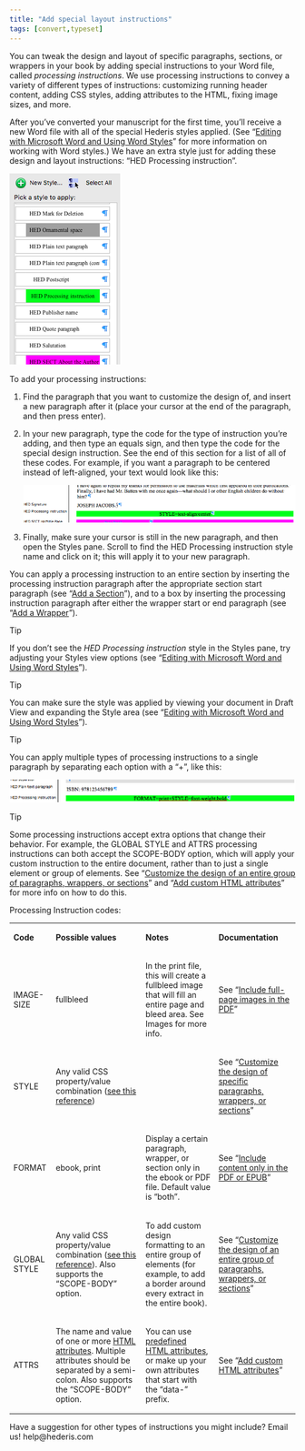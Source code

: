 ```yaml
---
title: "Add special layout instructions"
tags: [convert,typeset]
---
```

 
<html><body><section data-type="chapter" class="hsecchapter" data-hederis-type="hsecchapter" id="custom-design" data-pi-attrs="id: custom-design; data-tags: convert,typeset;" role="doc-chapter" data-tags="convert,typeset" data-author-name=" " data-book-title=" " title="Add special layout instructions"><p class="hblkp" data-hederis-type="hblkp" id="paZxe38pD">You can tweak the design and layout of specific paragraphs, sections, or wrappers in your book by adding special instructions to your Word file, called <em data-hederis-type="hspanem" id="pXlJgcYd2">processing instructions</em>. We use processing instructions to convey a variety of different types of instructions: customizing running header content, adding CSS styles, adding attributes to the HTML, fixing image sizes, and more.</p><p class="hblkp" data-hederis-type="hblkp" id="pMvExQqDv">After you&#8217;ve converted your manuscript for the first time, you&#8217;ll receive a new Word file with all of the special Hederis styles applied. (See &#8220;<a href="{% link _docs/fine-tune-styles.md %}" data-hederis-type="hspana" id="pKTitmGIN"><span class="Hyperlink" data-hederis-type="hspnspan" id="pwrPUxHca">Editing with Microsoft Word and Using Word Styles</span></a>&#8221; for more information on working with Word styles.) We have an extra style just for adding these design and layout instructions: &#8220;HED Processing instruction&#8221;.</p><img data-hederis-type="hblkimg" class="hblkimg" id="ppmB4DpWQ" src="/images/pi1.png" data-img-src="/images/pi1.png"/><p class="hblkp" data-hederis-type="hblkp" id="pgm7eE2Xj">To add your processing instructions:</p><ol class="hwprnumlist" data-hederis-type="hwprnumlist" id="p78a4LkgS"><li class="hblkoli" data-hederis-type="hblkoli" id="liw1HSlo6E"><p class="hblkoli" data-hederis-type="hblklip" id="pyA8xYnKo">Find the paragraph that you want to customize the design of, and insert a new paragraph after it (place your cursor at the end of the paragraph, and then press enter).</p></li><li class="hblkoli" data-hederis-type="hblkoli" id="lioCVmLTHX"><p class="hblkoli" data-hederis-type="hblklip" id="pyUwDNkRJ">In your new paragraph, type the code for the type of instruction you&#8217;re adding, and then type an equals sign, and then type the code for the special design instruction. See the end of this section for a list of all of these codes. For example, if you want a paragraph to be centered instead of left-aligned, your text would look like this:</p><img data-hederis-type="hblkimg" class="hblkimg" id="pve1CAUk7" src="/images/pi2.png" data-img-src="/images/pi2.png"/></li><li class="hblkoli" data-hederis-type="hblkoli" id="limKwmbfaP"><p class="hblkoli" data-hederis-type="hblklip" id="p5G6wAUbz">Finally, make sure your cursor is still in the new paragraph, and then open the Styles pane. Scroll to find the HED Processing instruction style name and click on it; this will apply it to your new paragraph.</p></li></ol><p class="hblkp" data-hederis-type="hblkp" id="p5zhTpnwt">You can apply a processing instruction to an entire section by inserting the processing instruction paragraph after the appropriate section start paragraph (see &#8220;<a href="{% link _docs/add-a-section.md %}" data-hederis-type="hspana" id="pnjv2L0fn"><span class="Hyperlink" data-hederis-type="hspnspan" id="pVG1t4bIx">Add a Section</span></a>&#8221;), and to a box by inserting the processing instruction paragraph after either the wrapper start or end paragraph (see &#8220;<a href="{% link _docs/add-a-wrapper.md %}" data-hederis-type="hspana" id="pO9pohUpB"><span class="Hyperlink" data-hederis-type="hspnspan" id="p17097i86">Add a Wrapper</span></a>&#8221;).</p><aside class="hwprbox box" data-hederis-type="hwprbox" id="pj3OuMNHD" data-type="sidebar"><p class="hblktype" data-hederis-type="hblktype" id="pZ4D12zB1">Tip</p><p class="hblkp" data-hederis-type="hblkp" id="pNDGhLwiT">If you don&#8217;t see the <em class="hspanem" data-hederis-type="hspanem" id="pUZpRc0hf">HED Processing instruction</em> style in the Styles pane, try adjusting your Styles view options (see &#8220;<a href="{% link _docs/fine-tune-styles.md %}" data-hederis-type="hspana" id="pNo3I7kDM"><span class="Hyperlink" data-hederis-type="hspnspan" id="pDH8mqP4P">Editing with Microsoft Word and Using Word Styles</span></a>&#8221;).</p></aside><aside class="hwprbox box" data-hederis-type="hwprbox" id="pklMgnXM5" data-type="sidebar"><p class="hblktype" data-hederis-type="hblktype" id="pOko33zIT">Tip</p><p class="hblkp" data-hederis-type="hblkp" id="pqNiHm4O7">You can make sure the style was applied by viewing your document in Draft View and expanding the Style area (see &#8220;<a href="{% link _docs/fine-tune-styles.md %}" data-hederis-type="hspana" id="pvfyHhPpj"><span class="Hyperlink" data-hederis-type="hspnspan" id="pmMugVyQm">Editing with Microsoft Word and Using Word Styles</span></a>&#8221;).</p></aside><aside class="hwprbox box" data-hederis-type="hwprbox" id="pIG3gxcFi" data-type="sidebar"><p class="hblktype" data-hederis-type="hblktype" id="pXfyhQ5ss">Tip</p><p class="hblkp" data-hederis-type="hblkp" id="pV0F4uQ8R">You can apply multiple types of processing instructions to a single paragraph by separating each option with a &#8220;+&#8221;, like this:</p><img data-hederis-type="hblkimg" class="hblkimg" id="pzUEDp0e6" src="/images/pi3.png" data-img-src="/images/pi3.png"/></aside><aside class="hwprbox box" data-hederis-type="hwprbox" id="puO5vBVGj" data-type="sidebar"><p class="hblktype" data-hederis-type="hblktype" id="pOFcTAgZY">Tip</p><p class="hblkp" data-hederis-type="hblkp" id="pJeBrv9uc">Some processing instructions accept extra options that change their behavior. For example, the GLOBAL STYLE and ATTRS processing instructions can both accept the SCOPE-BODY option, which will apply your custom instruction to the entire document, rather than to just a single element or group of elements. See &#8220;<a href="{% link _docs/global-paragraph-design.md %}" data-hederis-type="hspana" id="po4Xnaoje"><span class="Hyperlink" data-hederis-type="hspnspan" id="pNQ9O4eXG">Customize the design of an entire group of paragraphs, wrappers, or sections</span></a>&#8221; and &#8220;<a href="{% link _docs/custom-attributes.md %}" data-hederis-type="hspana" id="p54K30nA3"><span class="Hyperlink" data-hederis-type="hspnspan" id="pAXTlZaTy">Add custom HTML attributes</span></a>&#8221; for more info on how to do this.</p></aside><p class="hblkp" data-hederis-type="hblkp" id="pF3qKKIxI">Processing Instruction codes:</p><table id="pFX4yEIwd" data-hederis-type="hwprtable" class="hwprtable"><tr data-hederis-type="hwprtr" class="hwprtr" id="pjs4Pt6aq"><td data-hederis-type="hwprtd" class="hwprtd" id="pcURlIggI"><p class="hblkp" data-hederis-type="hblkp" id="pkvspGA0k"><strong data-hederis-type="hspanstrong" id="pbQ7E2sDE">Code</strong></p></td><td data-hederis-type="hwprtd" class="hwprtd" id="p1GorYbTt"><p class="hblkp" data-hederis-type="hblkp" id="pTEpSKmbL"><strong class="hspanstrong" data-hederis-type="hspanstrong" id="po8bVorap">Possible values</strong></p></td><td data-hederis-type="hwprtd" class="hwprtd" id="pKCFnCNDp"><p class="hblkp" data-hederis-type="hblkp" id="pdzmX11g7"><strong class="hspanstrong" data-hederis-type="hspanstrong" id="pOOfLk3L3">Notes</strong></p></td><td data-hederis-type="hwprtd" class="hwprtd" id="pg6eWTZc1"><p class="hblkp" data-hederis-type="hblkp" id="p2oVniCtY"><strong class="hspanstrong" data-hederis-type="hspanstrong" id="pgZL2z6pv">Documentation</strong></p></td></tr><tr data-hederis-type="hwprtr" class="hwprtr" id="pkR2iWOSZ"><td data-hederis-type="hwprtd" class="hwprtd" id="pccB55rgn"><p class="hblkp" data-hederis-type="hblkp" id="pLCT8GAIF">IMAGE-SIZE</p></td><td data-hederis-type="hwprtd" class="hwprtd" id="p1TU5PXTD"><p class="hblkp" data-hederis-type="hblkp" id="pywRvkIKQ">fullbleed</p></td><td data-hederis-type="hwprtd" class="hwprtd" id="p0R99j6Ap"><p class="hblkp" data-hederis-type="hblkp" id="pMCwFnuyS">In the print file, this will create a fullbleed image that will fill an entire page and bleed area. See Images for more info.</p></td><td data-hederis-type="hwprtd" class="hwprtd" id="p1q8n3eCg"><p class="hblkp" data-hederis-type="hblkp" id="phRzxKtDb">See &#8220;<a href="{% link _docs/include-full-page-images.md %}" data-hederis-type="hspana" id="pqY4tgOa3"><span class="Hyperlink" data-hederis-type="hspnspan" id="p7UvfVZOF">Include full-page images in the PDF</span></a>&#8221;</p></td></tr><tr data-hederis-type="hwprtr" class="hwprtr" id="pT9hg5HMO"><td data-hederis-type="hwprtd" class="hwprtd" id="p7uPUfBtA"><p class="hblkp" data-hederis-type="hblkp" id="poijW3tfy">STYLE</p></td><td data-hederis-type="hwprtd" class="hwprtd" id="pzgGgLaIq"><p class="hblkp" data-hederis-type="hblkp" id="pisOdbR92">Any valid CSS property/value combination (<a href="https://developer.mozilla.org/en-US/docs/Web/CSS/Reference" data-hederis-type="hspana" id="p6MB4xShc"><span class="Hyperlink" data-hederis-type="hspnspan" id="pT8WLhxyz">see this reference</span></a>)</p></td><td data-hederis-type="hwprtd" class="hwprtd" id="paFXBEImR"/><td data-hederis-type="hwprtd" class="hwprtd" id="pfeECu4rF"><p class="hblkp" data-hederis-type="hblkp" id="p5MR1LzYp">See &#8220;<a href="{% link _docs/custom-paragraph-design.md %}" data-hederis-type="hspana" id="pBZXRJKpr"><span class="Hyperlink" data-hederis-type="hspnspan" id="pM35E6tRK">Customize the design of specific paragraphs, wrappers, or sections</span></a>&#8221;</p></td></tr><tr data-hederis-type="hwprtr" class="hwprtr" id="pki9jJWTm"><td data-hederis-type="hwprtd" class="hwprtd" id="p0sgzKJcB"><p class="hblkp" data-hederis-type="hblkp" id="pewa8sS1L">FORMAT</p></td><td data-hederis-type="hwprtd" class="hwprtd" id="pbI9bjQDn"><p class="hblkp" data-hederis-type="hblkp" id="pl9iek7lh">ebook, print</p></td><td data-hederis-type="hwprtd" class="hwprtd" id="pz6DLf7JP"><p class="hblkp" data-hederis-type="hblkp" id="pE2bf6NuD">Display a certain paragraph, wrapper, or section only in the ebook or PDF file. Default value is &#8220;both&#8221;.</p></td><td data-hederis-type="hwprtd" class="hwprtd" id="p6VayqzUj"><p class="hblkp" data-hederis-type="hblkp" id="pwythDzHk">See &#8220;<a href="{% link _docs/include-custom-content.md %}" data-hederis-type="hspana" id="pa4Bx2uB7"><span class="Hyperlink" data-hederis-type="hspnspan" id="pwksdgBS2">Include content only in the PDF or EPUB</span></a>&#8221;</p></td></tr><tr data-hederis-type="hwprtr" class="hwprtr" id="pBU3AJG4t"><td data-hederis-type="hwprtd" class="hwprtd" id="pq8H0iKBU"><p class="hblkp" data-hederis-type="hblkp" id="pXv5cgHlE">GLOBAL STYLE</p></td><td data-hederis-type="hwprtd" class="hwprtd" id="pOt3rrMRg"><p class="hblkp" data-hederis-type="hblkp" id="pX44335R1">Any valid CSS property/value combination (<a href="https://developer.mozilla.org/en-US/docs/Web/CSS/Reference" data-hederis-type="hspana" id="p3JfBgzTT"><span class="Hyperlink" data-hederis-type="hspnspan" id="pHgoQe9SU">see this reference</span></a>). Also supports the &#8220;SCOPE-BODY&#8221; option.</p></td><td data-hederis-type="hwprtd" class="hwprtd" id="pbrL2ikBu"><p class="hblkp" data-hederis-type="hblkp" id="pAdEA8YTc">To add custom design formatting to an entire group of elements (for example, to add a border around every extract in the entire book).</p></td><td data-hederis-type="hwprtd" class="hwprtd" id="pyjhXIn02"><p class="hblkp" data-hederis-type="hblkp" id="pHO5QrpEN">See &#8220;<a href="{% link _docs/global-paragraph-design.md %}" data-hederis-type="hspana" id="pLUQM0LRB"><span class="Hyperlink" data-hederis-type="hspnspan" id="pe3CoH7Ky">Customize the design of an entire group of paragraphs, wrappers, or sections</span></a>&#8221;</p></td></tr><tr data-hederis-type="hwprtr" class="hwprtr" id="pb2Kq0A7R"><td data-hederis-type="hwprtd" class="hwprtd" id="poF3cw9eS"><p class="hblkp" data-hederis-type="hblkp" id="p5RfDIyjY">ATTRS</p></td><td data-hederis-type="hwprtd" class="hwprtd" id="pUofXHJ38"><p class="hblkp" data-hederis-type="hblkp" id="pwtp5VE5E">The name and value of one or more <a href="https://developer.mozilla.org/en-US/docs/Web/HTML/Attributes" data-hederis-type="hspana" id="pjhFUrMPp"><span class="Hyperlink" data-hederis-type="hspnspan" id="pK7FmVYhk">HTML attributes</span></a>. Multiple attributes should be separated by a semi-colon. Also supports the &#8220;SCOPE-BODY&#8221; option.</p></td><td data-hederis-type="hwprtd" class="hwprtd" id="pfEPiu7hR"><p class="hblkp" data-hederis-type="hblkp" id="pEratLN8a">You can use <a href="https://developer.mozilla.org/en-US/docs/Web/HTML/Attributes" data-hederis-type="hspana" id="ph1s7bi8R"><span class="Hyperlink" data-hederis-type="hspnspan" id="poIqvPVTh">predefined HTML attributes</span></a>, or make up your own attributes that start with the &#8220;data-&#8221; prefix.</p></td><td data-hederis-type="hwprtd" class="hwprtd" id="p6dMhtj2s"><p class="hblkp" data-hederis-type="hblkp" id="pRnOQzMB0">See &#8220;<a href="{% link _docs/custom-attributes.md %}" data-hederis-type="hspana" id="paDjaPmqW"><span class="Hyperlink" data-hederis-type="hspnspan" id="pzqSiSGs4">Add custom HTML attributes</span></a>&#8221;</p></td></tr></table><p class="hblkp" data-hederis-type="hblkp" id="pMkO9EgyJ">Have a suggestion for other types of instructions you might include? Email us! help@hederis.com</p></section></body></html>
